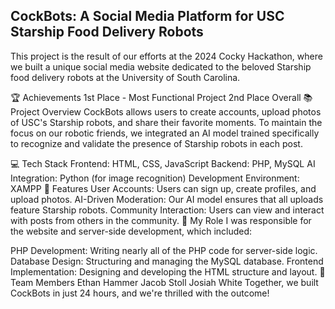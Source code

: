 ## CockBots: A Social Media Platform for USC Starship Food Delivery Robots
This project is the result of our efforts at the 2024 Cocky Hackathon, where we built a unique social media website dedicated to the beloved Starship food delivery robots at the University of South Carolina.

🏆 Achievements
1st Place - Most Functional Project
2nd Place Overall
📚 Project Overview
CockBots allows users to create accounts, upload photos of USC's Starship robots, and share their favorite moments. To maintain the focus on our robotic friends, we integrated an AI model trained specifically to recognize and validate the presence of Starship robots in each post.

💻 Tech Stack
Frontend: HTML, CSS, JavaScript
Backend: PHP, MySQL
AI Integration: Python (for image recognition)
Development Environment: XAMPP
🚀 Features
User Accounts: Users can sign up, create profiles, and upload photos.
AI-Driven Moderation: Our AI model ensures that all uploads feature Starship robots.
Community Interaction: Users can view and interact with posts from others in the community.
🔧 My Role
I was responsible for the website and server-side development, which included:

PHP Development: Writing nearly all of the PHP code for server-side logic.
Database Design: Structuring and managing the MySQL database.
Frontend Implementation: Designing and developing the HTML structure and layout.
👥 Team Members
Ethan Hammer
Jacob Stoll
Josiah White
Together, we built CockBots in just 24 hours, and we're thrilled with the outcome!
